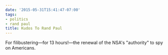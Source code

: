 ```yaml
---
date: '2015-05-31T15:41:47-07:00'
tags:
- politics
- rand paul
title: Kudos To Rand Paul
---
```


For filibustering—for 13 hours!—the renewal of the NSA's "authority" to spy on Americans.
